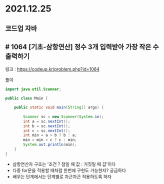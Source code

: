 # 2021.12.25

## 코드업 자바

## # 1064 [기초-삼항연산] 정수 3개 입력받아 가장 작은 수 출력하기

링크 : https://codeup.kr/problem.php?id=1064





풀이

```java
import java.util.Scanner;

public class Main {

	public static void main(String[] args) {
	
		Scanner sc = new Scanner(System.in);
		int a = sc.nextInt();
		int b = sc.nextInt();
		int c = sc.nextInt();
		int min = a > b ? b : a;
		min = min > c ? c : min;
		System.out.println(min);
	}
}
```



* 삼항연산자 구조는 '조건 ? 참일 때 값 : 거짓일 때 값'이다
* 다중 for문을 적용할 때처럼 한번에 구현도 가능한지? 궁금하다
* 배우는 단계에서는 단계별로 차근차근 적용하도록 하자